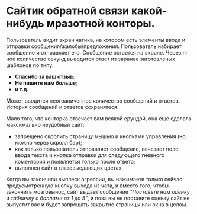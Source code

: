 # Сайтик обратной связи какой-нибудь мразотной конторы. 
Пользователь видит экран чатика, на котором есть элементы ввода и отправки сообщения/жалобы/предложения. 
Пользователь набирает сообщение и отправляет его. Сообщение остается на экране. 
Через n-ное количество секунд выводится ответ из заранее заготовленых шаблонов по типу:
* **Спасибо за ваш отзыв**;
* **Не пишите нам больше**;
* **и т.д.**

Может вводится неограниченное количество сообщений и ответов. История сообщений и ответов сохранятеся.

Мало того, что конторка отвечает вам всякой ерундой, она еще сделала максимально неудобный сайт: 
* запрещено скролить страницу мышью и кнопками управления (но можно через скролл бар); 
* как только пользователь отправляет сообщение, исчезает поле ввода текста и кнопка отправки для следующего гневного коментария и появляется только после ответа;
* выполнен сайт в глазовыедающих цветах. 

Когда вы закончили выплеск агрессии, вы нажимаете только сейчас предусмотренную кнопку выхода из чата, и вместо того, чтобы закончить мозговынос, сайт выдает сообщение *"Поставьте нам оценку и табличку с баллами от 1 до 5"*, и пока вы не поставите оценку сайт не выпустит вас и будет запрещать закрытие страницы или окна в целом.